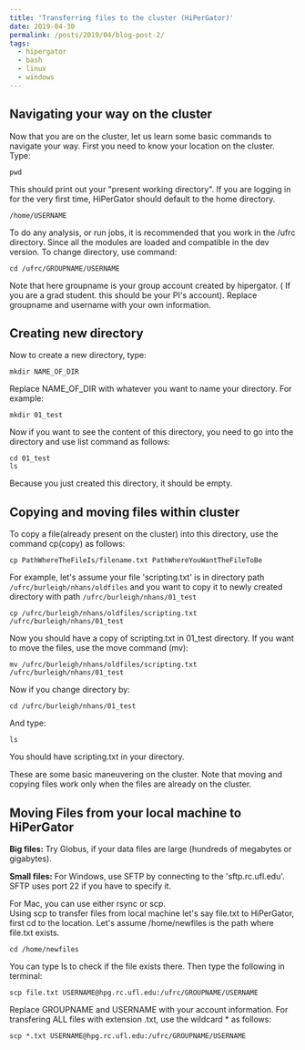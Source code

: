 ```yaml
---
title: 'Transferring files to the cluster (HiPerGator)'
date: 2019-04-30
permalink: /posts/2019/04/blog-post-2/
tags:
  - hipergator
  - bash
  - linux
  - windows
---
```



Navigating your way on the cluster
------
Now that you are on the cluster, let us learn some basic commands to navigate your way. 
First  you need to know your location on the cluster. Type:

    pwd

This should print out your "present working directory". If you are logging in for the very first time, HiPerGator should default to the home directory.

`/home/USERNAME`

To do any analysis, or run jobs, it is recommended that you work in the /ufrc directory. Since all the modules are loaded and compatible in the dev version. To change directory, use command:


    cd /ufrc/GROUPNAME/USERNAME


Note that here groupname is your group account created by hipergator. ( If you are a grad student. this should be your PI's account). Replace groupname and username with your own information. 

Creating new directory
------
Now to create a new directory, type:

    mkdir NAME_OF_DIR
    

Replace NAME_OF_DIR with whatever you want to name your directory. For example:

    mkdir 01_test
    
    
Now if you want to see the content of this directory, you need to go into the directory and use list command as follows:

    cd 01_test
    ls

Because you just created this directory, it should be empty.

Copying and moving files within cluster
-------
 To copy a file(already present on the cluster) into this directory, use the command cp(copy) as follows:

    cp PathWhereTheFileIs/filename.txt PathWhereYouWantTheFileToBe

For example, let's assume your file 'scripting.txt' is in directory path `/ufrc/burleigh/nhans/oldfiles` and you want to copy it to newly created directory with path `/ufrc/burleigh/nhans/01_test`

    cp /ufrc/burleigh/nhans/oldfiles/scripting.txt  /ufrc/burleigh/nhans/01_test
    
 
 Now you should have a copy of scripting.txt in 01_test directory. If you want to move the files, use the move command (mv): 
 
    mv /ufrc/burleigh/nhans/oldfiles/scripting.txt  /ufrc/burleigh/nhans/01_test
     

Now if you change directory by:

    cd /ufrc/burleigh/nhans/01_test 

And type:

    ls

You should have scripting.txt in your directory.

These are some basic maneuvering on the cluster. Note that moving and copying files work only when the files are already on the cluster. 


Moving Files from your local machine to HiPerGator
-----
**Big files:**
Try Globus, if your data files are large (hundreds of megabytes or gigabytes).

**Small files:**
For Windows, use SFTP by connecting to the 'sftp.rc.ufl.edu'. SFTP uses port 22 if you have to specify it.

For Mac, you can use either rsync or scp.  
Using scp to transfer files from local machine let's say file.txt to HiPerGator,  first cd  to the location. Let's assume /home/newfiles is the path where file.txt exists. 

    cd /home/newfiles 

You can type ls to check if the file exists there. Then type the following in terminal: 

    scp file.txt USERNAME@hpg.rc.ufl.edu:/ufrc/GROUPNAME/USERNAME
    
 Replace GROUPNAME and USERNAME with your account information. For transfering ALL files with extension .txt, use the wildcard *  as follows:
 
    scp *.txt USERNAME@hpg.rc.ufl.edu:/ufrc/GROUPNAME/USERNAME
    
